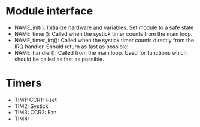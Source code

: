 # Module interface
* NAME_init(): Initialize hardware and variables. Set module to a safe state
* NAME_timer(): Called when the systick timer counts from the main loop.
* NAME_timer_irq(): Called when the systick timer counts directly from the IRQ
    handler. Should return as fast as possible!
* NAME_handler(): Called from the main loop. Used for functions which should
    be called as fast as possible.

# Timers
* TIM1: CCR1: I-set
* TIM2: Systick
* TIM3: CCR2: Fan
* TIM4:
